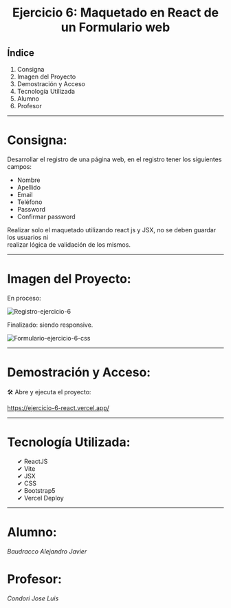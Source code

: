 <h1 align="center"> Ejercicio 6: Maquetado en React de un Formulario web </h1>

## Índice

<ol>
  <li>Consigna</li>
   <li>Imagen del Proyecto</li>
   <li>Demostración y Acceso</li>
   <li>Tecnología Utilizada</li>
   <li>Alumno</li>
  <li>Profesor</li>
</ol>
<hr>

# Consigna:

Desarrollar el registro de una página web, en el registro tener los siguientes campos:
<ul>
  <li>Nombre</li>
  <li>Apellido</li>
  <li> Email</li>
  <li>Teléfono</li>
  <li>Password</li>
  <li>Confirmar password</li> 
</ul>
Realizar solo el maquetado utilizando react js y JSX, no se deben guardar los usuarios ni <br>
realizar lógica de validación de los mismos.
<hr>

# Imagen del Proyecto:

En proceso:

![Registro-ejercicio-6](https://github.com/BaudraccoA/Ejercicio-6-react/assets/105230509/75cff922-d25b-4a25-918d-1953ee5636bc)

Finalizado: siendo responsive.

![Formulario-ejercicio-6-css](https://github.com/BaudraccoA/Ejercicio-6-react/assets/105230509/4bb7fe40-b92c-4717-9caa-66f524f483b7)

<hr>

# Demostración y Acceso:

🛠 Abre y ejecuta el proyecto:

https://ejercicio-6-react.vercel.app/


<hr>

# Tecnología Utilizada:
<ul>
✔ ReactJS<br>
✔ Vite<br>
✔ JSX<br>
✔ CSS<br>
✔ Bootstrap5<br>
✔ Vercel Deploy
</ul>

<hr>

# Alumno:

<em>Baudracco Alejandro Javier</em>

# Profesor:

<em>Condori Jose Luis</em>





